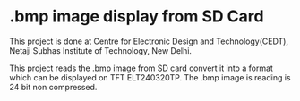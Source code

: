 .bmp image display from SD Card
===============================

This project is done at Centre for Electronic Design and Technology(CEDT), 
Netaji Subhas Institute of Technology, New Delhi.

This project reads the .bmp image from SD card convert it into a format which can be displayed on TFT ELT240320TP. The .bmp image is reading is 24 bit non compressed.